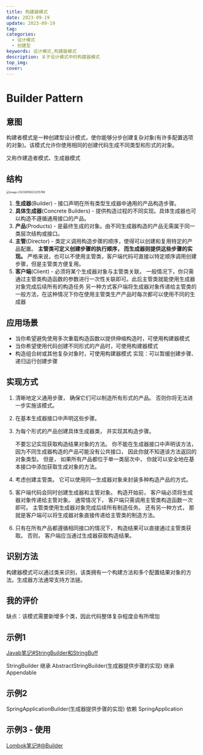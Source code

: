 ```yaml
---
title: 构建器模式
date: 2023-09-19
update: 2023-09-19
tag:
categories:
  - 设计模式
  - 创建型
keywords: 设计模式,构建器模式
description: 关于设计模式中的构建器模式
top_img:
cover: 
---
```




# Builder Pattern

## 意图

构建者模式是一种创建型设计模式，使你能够分步创建复杂对象(有许多配置选项的对象)。该模式允许你使用相同的创建代码生成不同类型和形式的对象。

又称作建造者模式、生成器模式



## 结构

<img src="https://cdn.jsdelivr.net/gh/ChenXiangcheng1/image-hosting2/img/2023_09_19_22_32.png" alt="image-20230919223235786" style="zoom: 50%;" />

1. **生成器**(Builder) - 接口声明在所有类型生成器中通用的产品构造步骤。
2. **具体生成器**(Concrete Builders) - 提供构造过程的不同实现。具体生成器也可以构造不遵循通用接口的产品。
3. **产品**(Products) - 是最终生成的对象。由不同生成器构造的产品无需属于同一类层次结构或接口。
4. **主管**(Director) - 类定义调用构造步骤的顺序，使得可以创建和复用特定的产品配置。
   **主管类可定义创建步骤的执行顺序， 而生成器则提供这些步骤的实现。**
   严格来说，也可以不使用主管类，客户端代码可直接以特定顺序调用创建步骤，但是主管类方便复用。
5. **客户端**(Client) - 必须将某个生成器对象与主管类关联。 
   一般情况下，你只需通过主管类构造函数的参数进行一次性关联即可。此后主管类就能使用生成器对象完成后续所有的构造任务
   另一种方式客户端将生成器对象传递给主管类的一般方法，在这种情况下你在使用主管类生产产品时每次都可以使用不同的生成器



## 应用场景

* 当你希望避免使用多次重载构造函数以提供伸缩构造时，可使用构建器模式
* 当你希望使用代码创建不同形式的产品时，可使用构建器模式
* 构造组合树或其他复杂对象时，可使用构建器模式
  实现：可以暂缓创建步骤、递归运行创建步骤



## 实现方式

1. 清晰地定义通用步骤， 确保它们可以制造所有形式的产品。 否则你将无法进一步实施该模式。

2. 在基本生成器接口中声明这些步骤。

3. 为每个形式的产品创建具体生成器类， 并实现其构造步骤。

   不要忘记实现获取构造结果对象的方法。 你不能在生成器接口中声明该方法， 因为不同生成器构造的产品可能没有公共接口， 因此你就不知道该方法返回的对象类型。 但是， 如果所有产品都位于单一类层次中， 你就可以安全地在基本接口中添加获取生成对象的方法。

4. 考虑创建主管类。 它可以使用同一生成器对象来封装多种构造产品的方式。

5. 客户端代码会同时创建生成器和主管对象。 构造开始前， 客户端必须将生成器对象传递给主管对象。 通常情况下， 客户端只需调用主管类构造函数一次即可。 主管类使用生成器对象完成后续所有制造任务。 还有另一种方式， 那就是客户端可以将生成器对象直接传递给主管类的制造方法。

6. 只有在所有产品都遵循相同接口的情况下， 构造结果可以直接通过主管类获取。 否则， 客户端应当通过生成器获取构造结果。



## 识别方法

构建器模式可以通过类来识别，该类拥有一个构建方法和多个配置结果对象的方法。生成器方法通常支持方法链。



## 我的评价

缺点：该模式需要新增多个类，因此代码整体复杂程度会有所增加



## 示例1

[Javab笔记#StringBuilder和StringBuff](../../Java/类库APIs/LiteAPIs.md#StringBuilder)

StringBuilder 继承 AbstractStringBuilder(生成器提供步骤的实现) 继承 Appendable



## 示例2

SpringApplicationBuilder(生成器提供步骤的实现) 依赖 SpringApplication



## 示例3 - 使用

[Lombok笔记#@Builder](../../../Dev/java-library/Lombok1.18.28.md#使用)

